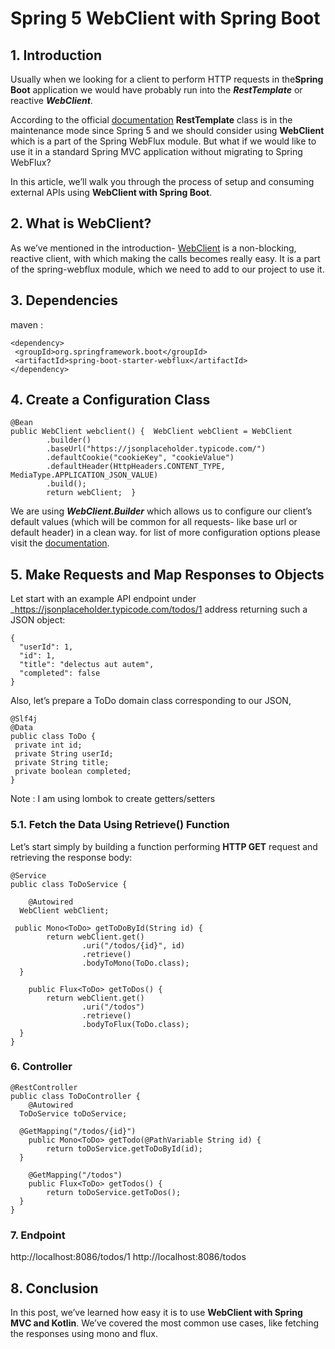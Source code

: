 
# Spring 5 WebClient with Spring Boot

## 1. Introduction

Usually when we looking for a client to perform HTTP requests in the**Spring Boot**  application we would have probably run into the  _**RestTemplate**_  or reactive  _**WebClient**_.

According to the official  [documentation](https://docs.spring.io/spring-framework/docs/current/javadoc-api/org/springframework/web/client/RestTemplate.html) **RestTemplate**  class is in the maintenance mode since Spring 5 and we should consider using  **WebClient**  which is a part of the Spring WebFlux module. But what if we would like to use it in a standard Spring MVC application without migrating to Spring WebFlux?

In this article, we’ll walk you through the process of setup and consuming external APIs using  **WebClient with Spring Boot**.

## 2. What is WebClient?

As we’ve mentioned in the introduction-  [WebClient](https://docs.spring.io/spring/docs/current/javadoc-api/org/springframework/web/reactive/function/client/WebClient.html)  is a non-blocking, reactive client, with which making the calls becomes really easy. It is a part of the spring-webflux module, which we need to add to our project to use it.
## 3. Dependencies
maven :

    <dependency>  
     <groupId>org.springframework.boot</groupId>  
     <artifactId>spring-boot-starter-webflux</artifactId>  
    </dependency>

## 4. Create a Configuration Class

     

  
    @Bean 
    public WebClient webclient() {  WebClient webClient = WebClient  
            .builder()  
            .baseUrl("https://jsonplaceholder.typicode.com/")  
            .defaultCookie("cookieKey", "cookieValue")  
            .defaultHeader(HttpHeaders.CONTENT_TYPE, MediaType.APPLICATION_JSON_VALUE)
            .build();
            return webClient;  }

We are using _**WebClient.Builder**_ which allows us to configure our client’s default values (which will be common for all requests- like base url or default header) in a clean way. for list of more configuration options please visit the [documentation](https://docs.spring.io/spring-framework/docs/current/javadoc-api/org/springframework/web/reactive/function/client/WebClient.Builder.html). 

## 5. Make Requests and Map Responses to Objects

Let start with an example API endpoint under  _https://jsonplaceholder.typicode.com/todos/1  address returning such a JSON object:

    {
      "userId": 1,
      "id": 1,
      "title": "delectus aut autem",
      "completed": false
    }
Also, let’s prepare a  ToDo domain class corresponding to our JSON,

    @Slf4j  
    @Data  
    public class ToDo {  
     private int id;  
     private String userId;  
     private String title;  
     private boolean completed;  
    }
Note : I am using lombok to create getters/setters
### 5.1. Fetch the Data Using Retrieve() Function

Let’s start simply by building a function performing  **HTTP GET**  request and retrieving the response body:

    @Service  
    public class ToDoService {  
      
        @Autowired  
      WebClient webClient;  
      
     public Mono<ToDo> getToDoById(String id) {  
            return webClient.get()  
                    .uri("/todos/{id}", id)  
                    .retrieve()  
                    .bodyToMono(ToDo.class);  
      }  
      
        public Flux<ToDo> getToDos() {  
            return webClient.get()  
                    .uri("/todos")  
                    .retrieve()  
                    .bodyToFlux(ToDo.class);  
      }  
    }


### 6. Controller

    @RestController  
    public class ToDoController {  
        @Autowired  
      ToDoService toDoService;  
      
      @GetMapping("/todos/{id}")  
        public Mono<ToDo> getTodo(@PathVariable String id) {  
            return toDoService.getToDoById(id);  
      }  
      
        @GetMapping("/todos")  
        public Flux<ToDo> getTodos() {  
            return toDoService.getToDos();  
      }  
    }

### 7. Endpoint
http://localhost:8086/todos/1
http://localhost:8086/todos

## 8. Conclusion

In this post, we’ve learned how easy it is to use  **WebClient with Spring MVC and Kotlin**. We’ve covered the most common use cases, like fetching the responses using mono and flux.
